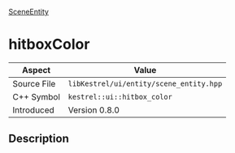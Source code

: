 [SceneEntity](index.md)
# hitboxColor
| Aspect | Value |
| --- | --- |
| Source File | `libKestrel/ui/entity/scene_entity.hpp` |
| C++ Symbol | `kestrel::ui::hitbox_color` |
| Introduced | Version 0.8.0 |
## Description

